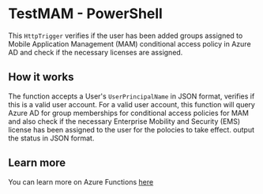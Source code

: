 # TestMAM - PowerShell

This `HttpTrigger` verifies if the user has been added groups assigned to Mobile Application Management (MAM) conditional access policy in Azure AD and check if the necessary licenses are assigned.

## How it works

The function accepts a User's `UserPrincipalName` in JSON  format, verifies if this is a valid user account. For a valid user account, this function will query Azure AD for group memberships for conditional access policies for MAM and also check if the necessary Enterprise Mobility and Security (EMS) license has been assigned to the user for the polocies to take effect. output the status in JSON format. 

## Learn more

You can learn more on Azure Functions [here](https://docs.microsoft.com/en-us/azure/azure-functions/)